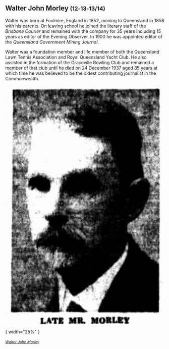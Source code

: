 ## Walter John Morley <small>(12‑13‑13/14)</small>

Walter was born at Foulmire, England in 1852, moving to Queensland in 1858 with his parents. On leaving school he joined the literary staff of the *Brisbane Courier* and remained with the company for 35 years including 15 years as editor of the Evening Observer. In 1900 he was appointed editor of the *Queensland Government Mining Journal*. 

Walter was a foundation member and life member of both the Queensland Lawn Tennis Association and Royal Queensland Yacht Club. He also assisted in the formation of the Graceville Bowling Club and remained a member of that club until he died on 24 December 1937 aged 85 years at which time he was believed to be the oldest contributing journalist in the Commonwealth.

![Walter John Morley](../assets/walter-john-morley.png){ width="25%" }

*<small>[Walter John Morley](http://nla.gov.au/nla.news-article97898558)</small>*